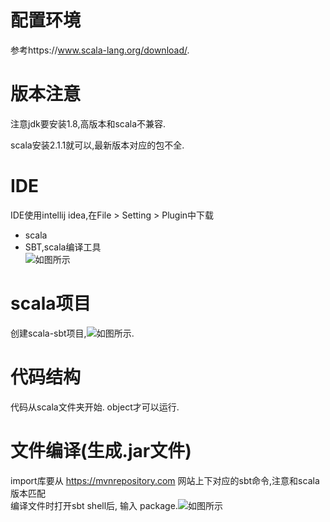 # 配置环境

参考https://www.scala-lang.org/download/.

# 版本注意
注意jdk要安装1.8,高版本和scala不兼容.

scala安装2.1.1就可以,最新版本对应的包不全.

# IDE
IDE使用intellij idea,在File > Setting > Plugin中下载
- scala
- SBT,scala编译工具  
![如图所示](https://github.com/HAOzj/practice_spark/tree/master/image/idea_plugin.jpg)

# scala项目
创建scala-sbt项目,![如图所示](https://github.com/HAOzj/practice_spark/tree/master/image/scala_sbt.jpg).

# 代码结构
代码从scala文件夹开始.
object才可以运行.

# 文件编译(生成.jar文件)  
import库要从 https://mvnrepository.com 网站上下对应的sbt命令,注意和scala版本匹配  
编译文件时打开sbt shell后, 输入 package.![如图所示](https://github.com/HAOzj/practice_spark/tree/master/image/sbt_shell.jpg)


